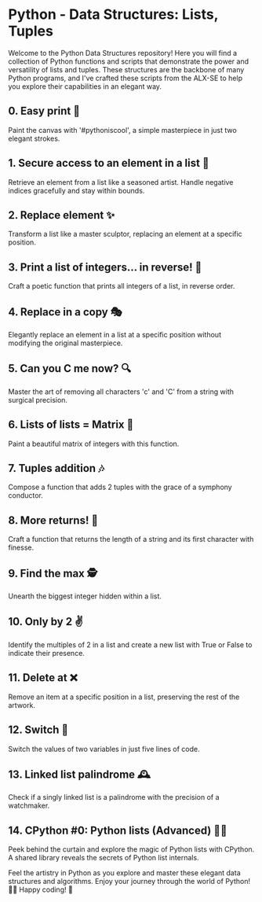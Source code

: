 # Python - Data Structures: Lists, Tuples

Welcome to the Python Data Structures repository! Here you will find a collection of Python functions and scripts that demonstrate the power and versatility of lists and tuples. These structures are the backbone of many Python programs, and I've crafted these scripts from the ALX-SE to help you explore their capabilities in an elegant way.

## 0. Easy print 🎨

Paint the canvas with '#pythoniscool', a simple masterpiece in just two elegant strokes.

## 1. Secure access to an element in a list 🚀

Retrieve an element from a list like a seasoned artist. Handle negative indices gracefully and stay within bounds.

## 2. Replace element ✨

Transform a list like a master sculptor, replacing an element at a specific position.

## 3. Print a list of integers... in reverse! 🔄

Craft a poetic function that prints all integers of a list, in reverse order.

## 4. Replace in a copy 🎭

Elegantly replace an element in a list at a specific position without modifying the original masterpiece.

## 5. Can you C me now? 🔍

Master the art of removing all characters 'c' and 'C' from a string with surgical precision.

## 6. Lists of lists = Matrix 🧮

Paint a beautiful matrix of integers with this function.

## 7. Tuples addition 🎶

Compose a function that adds 2 tuples with the grace of a symphony conductor.

## 8. More returns! 📜

Craft a function that returns the length of a string and its first character with finesse.

## 9. Find the max 🕵️

Unearth the biggest integer hidden within a list.

## 10. Only by 2 ✌️

Identify the multiples of 2 in a list and create a new list with True or False to indicate their presence.

## 11. Delete at ❌

Remove an item at a specific position in a list, preserving the rest of the artwork.

## 12. Switch 🔀

Switch the values of two variables in just five lines of code.

## 13. Linked list palindrome 🕰️

Check if a singly linked list is a palindrome with the precision of a watchmaker.

## 14. CPython #0: Python lists (Advanced) 🧙‍♂️

Peek behind the curtain and explore the magic of Python lists with CPython. A shared library reveals the secrets of Python list internals.

Feel the artistry in Python as you explore and master these elegant data structures and algorithms. Enjoy your journey through the world of Python! 🚀🐍 Happy coding! 🎉
